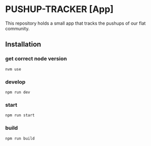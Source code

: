 # PUSHUP-TRACKER [App]

This repository holds a small app that tracks the pushups of our flat community.

## Installation

### get correct node version
```
nvm use
```

### develop

```
npm run dev
```

### start

```
npm run start
```

### build

```
npm run build
```